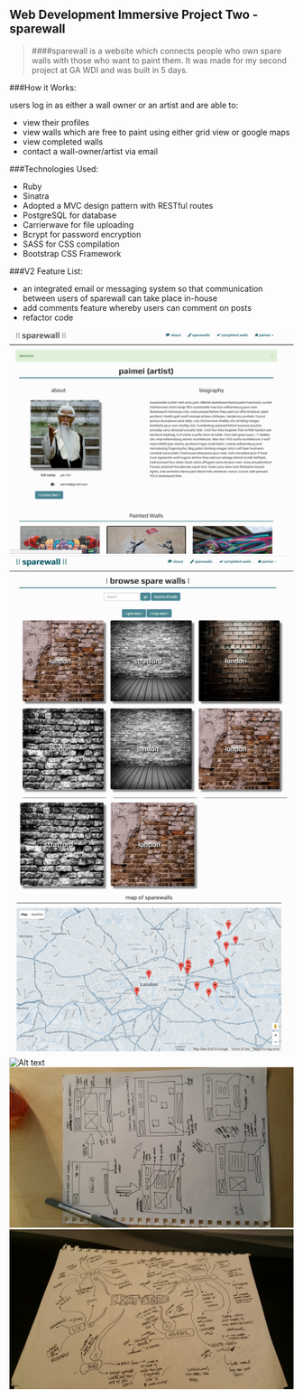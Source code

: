 ## Web Development Immersive Project Two - sparewall



>####sparewall is a website which connects people who own spare walls with those who want to paint them. It was made for my second project at GA WDI and was built in 5 days.

###How it Works:
	
users log in as either a wall owner or an artist and are able to:
		 
* view their profiles
* view walls which are free to paint using either grid view or google maps
* view completed walls
* contact a wall-owner/artist via email
		 

###Technologies Used:

* Ruby
* Sinatra
* Adopted a MVC design pattern with RESTful routes
* PostgreSQL for database
* Carrierwave for file uploading
* Bcrypt for password encryption
* SASS for CSS compilation
* Bootstrap CSS Framework


###V2 Feature List:

  * an integrated email or messaging system so that communication between users of sparewall can take place in-house
  * add comments feature whereby users can comment on posts
  * refactor code





![Alt text](public/images/readme_pics/sparewall.png)
![Alt text](public/images/readme_pics/search.png)
![Alt text](public/images/readme_pics/map.png)
![Alt text](public/images/readme_pics/finishedwalls.png)
![Alt text](public/images/readme_pics/wireframing.jpg)
![Alt text](public/images/readme_pics/nextsteps.jpg)